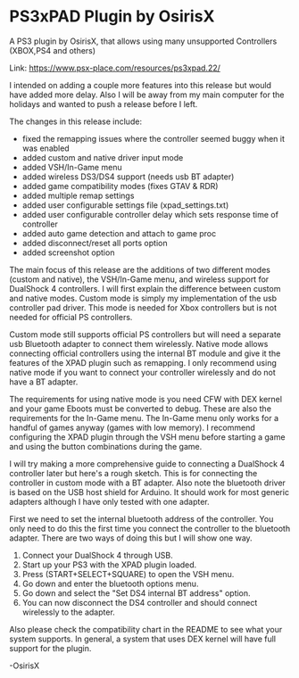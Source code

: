 # PS3xPAD Plugin by OsirisX
A PS3 plugin by OsirisX, that allows using many unsupported Controllers (XBOX,PS4 and others)

Link: https://www.psx-place.com/resources/ps3xpad.22/

I intended on adding a couple more features into this release but would have added more delay.
Also I will be away from my main computer for the holidays and wanted to push a release before I left.

The changes in this release include:
- fixed the remapping issues where the controller seemed buggy when it was enabled
- added custom and native driver input mode
- added VSH/In-Game menu
- added wireless DS3/DS4 support (needs usb BT adapter)
- added game compatibility modes (fixes GTAV & RDR)
- added multiple remap settings
- added user configurable settings file (xpad_settings.txt)
- added user configurable controller delay which sets response time of controller
- added auto game detection and attach to game proc
- added disconnect/reset all ports option
- added screenshot option

The main focus of this release are the additions of two different modes (custom and native), the VSH/In-Game menu,
and wireless support for DualShock 4 controllers. I will first explain the difference between custom and native modes.
Custom mode is simply my implementation of the usb controller pad driver. This mode is needed for Xbox controllers
but is not needed for official PS controllers. 

Custom mode still supports official PS controllers but will need a separate usb Bluetooth adapter to connect them wirelessly.
Native mode allows connecting official controllers using the internal BT module and give it the features of the XPAD plugin such as remapping.
I only recommend using native mode if you want to connect your controller wirelessly and do not have a BT adapter.

The requirements for using native mode is you need CFW with DEX kernel and your game Eboots must be converted to debug.
These are also the requirements for the In-Game menu. The In-Game menu only works for a handful of games anyway (games with low memory).
I recommend configuring the XPAD plugin through the VSH menu before starting a game and using the button combinations during the game.

I will try making a more comprehensive guide to connecting a DualShock 4 controller later but here's a rough sketch.
This is for connecting the controller in custom mode with a BT adapter. Also note the bluetooth driver is based on the USB host shield for Arduino.
It should work for most generic adapters although I have only tested with one adapter.

First we need to set the internal bluetooth address of the controller. You only need to do this the first
time you connect the controller to the bluetooth adapter. There are two ways of doing this but I will show one way.

1. Connect your DualShock 4 through USB.
2. Start up your PS3 with the XPAD plugin loaded.
3. Press (START+SELECT+SQUARE) to open the VSH menu.
4. Go down and enter the bluetooth options menu.
5. Go down and select the "Set DS4 internal BT address" option.
6. You can now disconnect the DS4 controller and should connect wirelessly to the adapter.

Also please check the compatibility chart in the README to see what your system supports.
In general, a system that uses DEX kernel will have full support for the plugin.

-OsirisX

